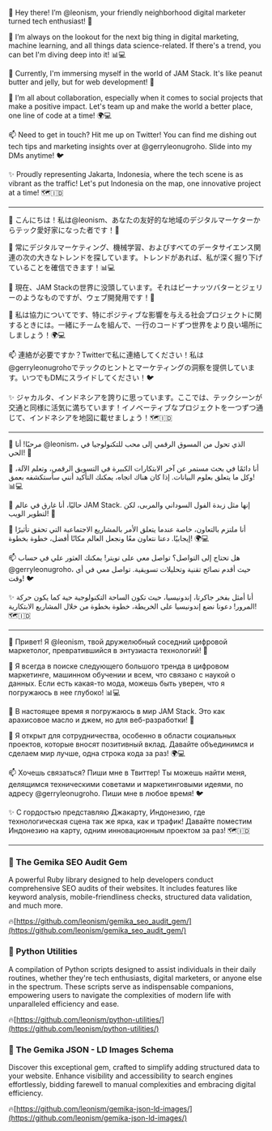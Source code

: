 👋 Hey there! I’m @leonism, your friendly neighborhood digital marketer turned tech enthusiast! 🚀

👀 I’m always on the lookout for the next big thing in digital marketing, machine learning, and all things data science-related. If there's a trend, you can bet I'm diving deep into it! 📊💻

🌱 Currently, I'm immersing myself in the world of JAM Stack. It's like peanut butter and jelly, but for web development! 🍞

💞️ I’m all about collaboration, especially when it comes to social projects that make a positive impact. Let's team up and make the world a better place, one line of code at a time! 🌍💻

📫 Need to get in touch? Hit me up on Twitter! You can find me dishing out tech tips and marketing insights over at @gerryleonugroho. Slide into my DMs anytime! 🐦

✨ Proudly representing Jakarta, Indonesia, where the tech scene is as vibrant as the traffic! Let's put Indonesia on the map, one innovative project at a time! 🗺️🇮🇩

---

👋 こんにちは！私は@leonism、あなたの友好的な地域のデジタルマーケターからテック愛好家になった者です！🚀

👀 常にデジタルマーケティング、機械学習、およびすべてのデータサイエンス関連の次の大きなトレンドを探しています。トレンドがあれば、私が深く掘り下げていることを確信できます！📊💻

🌱 現在、JAM Stackの世界に没頭しています。それはピーナッツバターとジェリーのようなものですが、ウェブ開発用です！🍞

💞️ 私は協力についてです、特にポジティブな影響を与える社会プロジェクトに関するときには。一緒にチームを組んで、一行のコードずつ世界をより良い場所にしましょう！🌍💻

📫 連絡が必要ですか？Twitterで私に連絡してください！私は@gerryleonugrohoでテックのヒントとマーケティングの洞察を提供しています。いつでもDMにスライドしてください！🐦

✨ ジャカルタ、インドネシアを誇りに思っています。ここでは、テックシーンが交通と同様に活気に満ちています！イノベーティブなプロジェクトを一つずつ通じて、インドネシアを地図に載せましょう！🗺️🇮🇩

---

👋 مرحبًا! أنا @leonism، الذي تحول من المسوق الرقمي إلى محب للتكنولوجيا في الحي! 🚀

👀 أنا دائمًا في بحث مستمر عن آخر الابتكارات الكبيرة في التسويق الرقمي، وتعلم الآلة، وكل ما يتعلق بعلوم البيانات. إذا كان هناك اتجاه، يمكنك التأكيد أنني سأستكشفه بعمق! 📊💻

🌱 حاليًا، أنا غارق في عالم JAM Stack. إنها مثل زبدة الفول السوداني والمربى، لكن لتطوير الويب! 🍞

💞️ أنا ملتزم بالتعاون، خاصة عندما يتعلق الأمر بالمشاريع الاجتماعية التي تحقق تأثيرًا إيجابيًا. دعنا نتعاون معًا ونجعل العالم مكانًا أفضل، خطوة بخطوة! 🌍💻

📫 هل تحتاج إلى التواصل؟ تواصل معي على تويتر! يمكنك العثور علي في حساب @gerryleonugroho، حيث أقدم نصائح تقنية وتحليلات تسويقية. تواصل معي في أي وقت! 🐦

✨ أنا أمثل بفخر جاكرتا، إندونيسيا، حيث تكون الساحة التكنولوجية حية كما يكون حركة المرور! دعونا نضع إندونيسيا على الخريطة، خطوة بخطوة من خلال المشاريع الابتكارية! 🗺️🇮🇩

---

👋 Привет! Я @leonism, твой дружелюбный соседний цифровой маркетолог, превратившийся в энтузиаста технологий! 🚀

👀 Я всегда в поиске следующего большого тренда в цифровом маркетинге, машинном обучении и всем, что связано с наукой о данных. Если есть какая-то мода, можешь быть уверен, что я погружаюсь в нее глубоко! 📊💻

🌱 В настоящее время я погружаюсь в мир JAM Stack. Это как арахисовое масло и джем, но для веб-разработки! 🍞

💞️ Я открыт для сотрудничества, особенно в области социальных проектов, которые вносят позитивный вклад. Давайте объединимся и сделаем мир лучше, одна строка кода за раз! 🌍💻

📫 Хочешь связаться? Пиши мне в Твиттер! Ты можешь найти меня, делящимся техническими советами и маркетинговыми идеями, по адресу @gerryleonugroho. Пиши мне в любое время! 🐦

✨ С гордостью представляю Джакарту, Индонезию, где технологическая сцена так же ярка, как и трафик! Давайте поместим Индонезию на карту, одним инновационным проектом за раз! 🗺️🇮🇩

---

### 🚀 The Gemika SEO Audit Gem 

A powerful Ruby library designed to help developers conduct comprehensive SEO audits of their websites. It includes features like keyword analysis, mobile-friendliness checks, structured data validation, and much more. 

🔥[https://github.com/leonism/gemika_seo_audit_gem/](https://github.com/leonism/gemika_seo_audit_gem/)


### 🚀 Python Utilities

A compilation of Python scripts designed to assist individuals in their daily routines, whether they're tech enthusiasts, digital marketers, or anyone else in the spectrum. These scripts serve as indispensable companions, empowering users to navigate the complexities of modern life with unparalleled efficiency and ease. 

🔥[https://github.com/leonism/python-utilities/](https://github.com/leonism/python-utilities/)


### 🚀 The Gemika JSON - LD Images Schema

Discover this exceptional gem, crafted to simplify adding structured data to your website. Enhance visibility and accessibility to search engines effortlessly, bidding farewell to manual complexities and embracing digital efficiency.

🔥[https://github.com/leonism/gemika-json-ld-images/](https://github.com/leonism/gemika-json-ld-images/)

